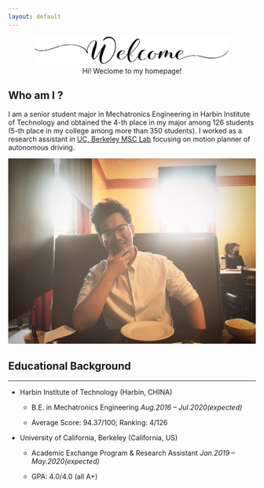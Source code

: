 ```yaml
---
layout: default
---
```


<div style="text-align: center;">
<img src="https://raw.githubusercontent.com/chenran-li/chenran-li.github.io/master/Image/Welcome.png" alt="Welcome !" title="Welcome !" width="400" height="60"  />
</div>

<div style="text-align: center;">
Hi! Weclome to my homepage!
</div>

## Who am I ?

I am a senior student major in Mechatronics Engineering in Harbin Institute of Technology and obtained the 4-th place in my major among 126 students (5-th place in my college among more than 350 students). I worked as a research assistant in [UC, Berkeley MSC Lab](https://msc.berkeley.edu/) focusing on motion planner of autonomous driving.

<div style="text-align: center;">
<img src="https://raw.githubusercontent.com/chenran-li/chenran-li.github.io/master/Image/IMG_4819.JPG" alt="It's me! Handsome, right?" title="It's me! Handsome, right?" width="504" height="378"  />
</div>

## Educational Background
---
+ Harbin Institute of Technology (Harbin, CHINA)

    + B.E. in Mechatronics Engineering                                                                                  *Aug.2016 – Jul.2020(expected)*
    
    + Average Score: 94.37/100; Ranking: 4/126
    
+ University of California, Berkeley (California, US)

    + Academic Exchange Program & Research Assistant                                                     *Jan.2019 – May.2020(expected)*
    
    + GPA: 4.0/4.0 (all A+)
